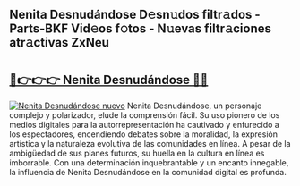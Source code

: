 ## Nenita Desnudándose D𝚎sn𝚞dos filtr𝚊dos - Parts-BKF Vid𝚎os f𝚘tos - N𝚞evas filtr𝚊ciones atr𝚊ctivas ZxNeu

# <h2><a href="http://mb4nf2.tromn.icu/?c=Nenita+Desnud%c3%a1ndose">🔗👉👉👉 Nenita Desnudándose 🔗🔗</a></h2>

[![Nenita Desnudándose nuevo](https://i.imgur.com/pEAQMta.gif)](http://mb4nf2.tromn.icu/?c=Nenita+Desnud%c3%a1ndose)
Nenita Desnudándose, un personaje complejo y polarizador, elude la comprensión fácil. Su uso pionero de los medios digitales para la autorrepresentación ha cautivado y enfurecido a los espectadores, encendiendo debates sobre la moralidad, la expresión artística y la naturaleza evolutiva de las comunidades en línea. A pesar de la ambigüedad de sus planes futuros, su huella en la cultura en línea es imborrable. Con una determinación inquebrantable y un encanto innegable, la influencia de Nenita Desnudándose en la comunidad digital es profunda.
